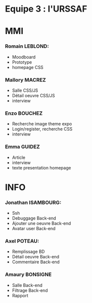 # Equipe 3 : l'URSSAF

# MMI
### Romain LEBLOND:
- Moodboard
- Prototype
- homepage CSS

### Mallory MACREZ
- Salle CSS/JS
- Détail oeuvre CSS/JS
- interview

### Enzo BOUCHEZ
- Recherche image theme expo
- Login/register, recherche CSS
- interview

### Emma GUIDEZ
- Article
- interview
- texte presentation homepage

# INFO

### Jonathan ISAMBOURG:
- Ssh
- Debuggage Back-end
- Ajouter une oeuvre Back-end
- Avatar user Back-end

### Axel POTEAU:
- Remplissage BD
- Détail oeuvre Back-end
- Commentaire Back-end

### Amaury BONSIGNE
- Salle Back-end
- Filtrage Back-end
- Rapport
